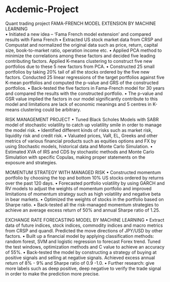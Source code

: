 # Acdemic-Project
Quant trading project
FAMA-FRENCH MODEL EXTENSION BY MACHINE LEARNING   		
•	Initiated a new idea – ‘Fama French model extension’ and compared results with Fama French
•	Extracted US stock market data from CRSP and Compustat and normalized the original data such as price, return, capital size, book-to-market ratio, operation income etc. 
•	Applied PCA method to minimize the correlations among these factors and decided five leading contributing factors. Applied K-means clustering to construct five new portfolios due to these 5 new factors from PCA.
•	Constructed 25 small portfolios by taking 20% tail of all the stocks ordered by the five new factors. Conducted 25 linear regressions of the target portfolios against five K-mean portfolios and computed the p-value and GRS of the constructed portfolios.
•	Back-tested the five factors in Fama-French model for 30 years and compared the results with the constructed portfolio. 
•	The p-value and GSR value implied the factors in our model significantly contribute to this model and limitations are lack of economic meanings and 5 centres in K-means clustering could be arbitrary.

RISK MANAGEMENT PROJECT
•	Tuned Black Scholes Models with SABR model of stochastic volatility to catch up volatility smile in order to manage the model risk.
•	Identified different kinds of risks such as market risk, liquidity risk and credit risk. 
•	Valuated prices, VaR, EL, Greeks and other metrics of various financial products such as equities options and FX by using Stochastic models, historical data and Monte Carlo Simulation. 
•	Estimated XVA of IRS and CDS by stochastic methods and Monte Carlo Simulation with specific Copulas, making proper statements on the exposure and strategies.

MOMENTUM STRATEGY WITH MANAGED RISK	
•	Constructed momentum portfolio by choosing the top and bottom 10% US stocks ordered by returns over the past 120 days. 
•	Forecasted portfolio volatility by using GARCH and RV models to adjust the weights of momentum portfolio and improved limitations of momentum strategy such as high volatility and negative beta in bear markets.
•	Optimized the weights of stocks in the portfolio based on Sharpe ratio. 
•	Back-tested all the risk-managed momentum strategies to achieve an average excess return of 50% and annual Sharpe ratio of 1.25.

EXCHANGE RATE FORECASTING MODEL BY MACHINE LEARNING
•	Extract data of future indices, stock indices, commodity indices and macro metrics from CRSP and quandl. Predicted the move directions of JPY/USD by other factors. 
•	Built up a financial model by applying classification methods: random forest, SVM and logistic regression to forecast Forex trend. Tuned the test windows, optimization methods and C value to achieve an accuracy of 55%.
•	Back-tested the model by constructing a strategy of buying at positive signals and selling at negative signals. Achieved excess annual return of 8% - 9% and Sharpe ratio of 0.9 -1.0.
•	Further research: give more labels such as deep positive, deep negative to verify the trade signal in order to make the prediction more precise.

